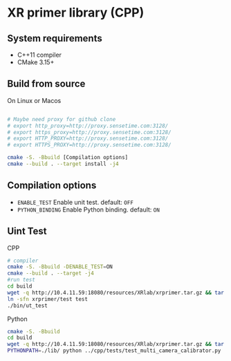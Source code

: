 # XR primer library (CPP)

## System requirements
+ C++11 compiler
+ CMake 3.15+

## Build from source

On Linux or Macos

```bash

# Maybe need proxy for github clone
# export http_proxy=http://proxy.sensetime.com:3128/
# export https_proxy=http://proxy.sensetime.com:3128/
# export HTTP_PROXY=http://proxy.sensetime.com:3128/
# export HTTPS_PROXY=http://proxy.sensetime.com:3128/

cmake -S. -Bbuild [Compilation options]
cmake --build . --target install -j4
```

## Compilation options

+ `ENABLE_TEST` Enable unit test. default: `OFF`
+ `PYTHON_BINDING` Enable Python binding. default: `ON`


## Uint Test

CPP

```bash
# compiler
cmake -S. -Bbuild -DENABLE_TEST=ON
cmake --build . --target -j4
#run test
cd build
wget -q http://10.4.11.59:18080/resources/XRlab/xrprimer.tar.gz && tar -xzf xrprimer.tar.gz && rm xrprimer.tar.gz
ln -sfn xrprimer/test test
./bin/ut_test
```

Python
```bash
cmake -S. -Bbuild
cd build
wget -q http://10.4.11.59:18080/resources/XRlab/xrprimer.tar.gz && tar -xzf xrprimer.tar.gz && rm xrprimer.tar.gz
PYTHONPATH=./lib/ python ../cpp/tests/test_multi_camera_calibrator.py
```


